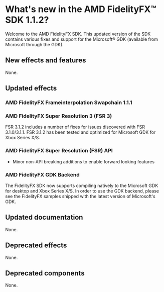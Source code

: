 <!-- @page page_whats-new_index AMD FidelityFX SDK: What's new in FidelityFX SDK 1.1.1 -->

<h1>What's new in the AMD FidelityFX™ SDK 1.1.2?</h1>

Welcome to the AMD FidelityFX SDK. This updated version of the SDK contains various fixes and support for the Microsoft® GDK (available from Microsoft through the GDK).

<h2>New effects and features</h2>

None.

<h2>Updated effects</h2>

<h3>AMD FidelityFX Frameinterpolation Swapchain 1.1.1</h3>

<h3>AMD FidelityFX Super Resolution 3 (FSR 3)</h3>

FSR 3.1.2 includes a number of fixes for issues discovered with FSR 3.1.0/3.1.1.
FSR 3.1.2 has been tested and optimized for Microsoft GDK for Xbox Series X/S.

<h3>AMD FidelityFX Super Resolution (FSR) API</h3>

* Minor non-API breaking additions to enable forward looking features

<h3>AMD FidelityFX GDK Backend</h3>

The FidelityFX SDK now supports compiling natively to the Microsoft GDK for desktop and Xbox Series X/S. In order to use the GDK backend, please see the FidelityFX samples shipped with the latest version of Microsoft's GDK.

<h2>Updated documentation</h2>

None.

<h2>Deprecated effects</h2>

None.

<h2>Deprecated components</h2>

None.


<!-- - @subpage page_whats-new_index_1_1_2 "AMD FidelityFX SDK: What's new in FidelityFX SDK 1.1.2" -->


